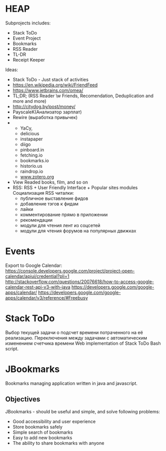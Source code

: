 HEAP
====

Subprojects includes:
* Stack ToDo
* Event Project
* Bookmarks
* RSS Reader
* TL-DR
* Receipt Keeper


Ideas: 
* Stack ToDo - Just stack of activities
* https://en.wikipedia.org/wiki/FriendFeed
* https://www.jetbrains.com/omea/
* TL;DR; (RSS Reader \w Friends, Recomendation, Deduplication and more and more)
* http://citydog.by/post/money/
* PayscaleK(Анализатор зарплат)
* Rewire (выработка привычек)
* * YaCy, 
  * delicious 
  * instapaper
  * diigo
  * pinboard.in 
  * fetching.io 
  * bookmarks.io
  * historio.us
  * raindrop.io
  * www.zotero.org
* View Readed books, film, and so on
* RSS: RSS + User Friendly Interface + Popular sites modules
  Социализация RSS читалки:
  - публичное выставление фидов
  - добавление тэгов к фидам
  - лайки
  - комментирование прямо в приложении
  - рекомендации
  - модули для чтения лент из соцсетей
  - модули для чтения форумов на популярных движках
  

Events
======

Export to Google Calendar:
https://console.developers.google.com/project/project-open-calendar/apiui/credential?pli=1
http://stackoverflow.com/questions/20076618/how-to-access-google-calendar-rest-api-v3-with-java
https://developers.google.com/google-apps/calendar/
https://developers.google.com/google-apps/calendar/v3/reference/#Freebusy
  

Stack ToDo
==========

Выбор текущей задачи о подсчет времени потраченного на её реализацию. Переключения между задачами с автоматическим изменением счетчика времени
Web implementation of Stack ToDo Bash script.


JBookmarks
==========

Bookmarks managing application written in java and javascript.

Objectives
----------

JBookmarks - should be useful and simple, and solve following problems:

* Good accessibility and user experience
* Store bookmarks safely
* Simple search of bookmarks
* Easy to add new bookmarks
* The ability to share bookmarks with anyone
